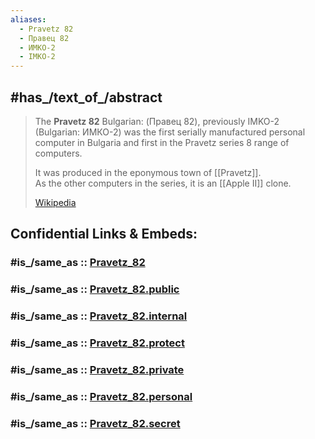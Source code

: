 ```yaml
---
aliases:
  - Pravetz 82 
  - Правец 82 
  - ИМКО-2 
  - IMKO-2 
---
```


## #has_/text_of_/abstract 

> The **Pravetz 82** Bulgarian: (Правец 82), previously IMKO-2 (Bulgarian: ИМКО-2) 
> was the first serially manufactured personal computer in Bulgaria 
> and first in the Pravetz series 8 range of computers. 
> 
> It was produced in the eponymous town of [[Pravetz]].  
> As the other computers in the series, it is an [[Apple II]] clone.
>
> [Wikipedia](https://en.wikipedia.org/wiki/Pravetz%2082) 


## Confidential Links & Embeds: 

### #is_/same_as :: [Pravetz_82](/_Standards/Technology/IT/Computer_Hardware/Computer/Pravetz_82.md) 

### #is_/same_as :: [Pravetz_82.public](/_public/Technology/IT/Computer_Hardware/Computer/Pravetz_82.public.md) 

### #is_/same_as :: [Pravetz_82.internal](/_internal/Technology/IT/Computer_Hardware/Computer/Pravetz_82.internal.md) 

### #is_/same_as :: [Pravetz_82.protect](/_protect/Technology/IT/Computer_Hardware/Computer/Pravetz_82.protect.md) 

### #is_/same_as :: [Pravetz_82.private](/_private/Technology/IT/Computer_Hardware/Computer/Pravetz_82.private.md) 

### #is_/same_as :: [Pravetz_82.personal](/_personal/Technology/IT/Computer_Hardware/Computer/Pravetz_82.personal.md) 

### #is_/same_as :: [Pravetz_82.secret](/_secret/Technology/IT/Computer_Hardware/Computer/Pravetz_82.secret.md)

